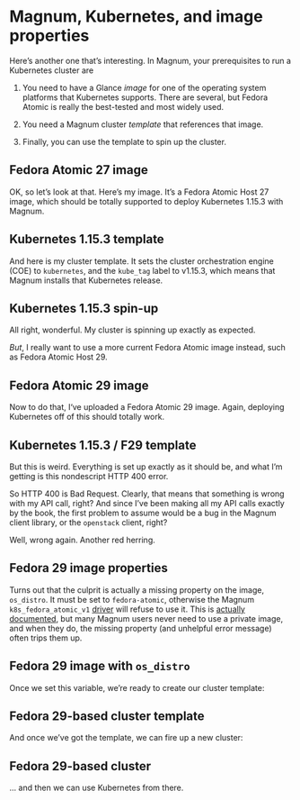 <!-- .slide: data-background-image="images/magnum.svg" data-background-size="contain" -->
# Magnum, Kubernetes, and image properties <!-- .element: class="hidden" -->

<!-- Note -->
Here’s another one that’s interesting. In Magnum, your prerequisites
to run a Kubernetes cluster are

1. You need to have a Glance _image_ for one of the operating system
   platforms that Kubernetes supports. There are several, but Fedora
   Atomic is really the best-tested and most widely used.

2. You need a Magnum cluster _template_ that references that image.

3. Finally, you can use the template to spin up the cluster.


## Fedora Atomic 27 image <!-- .element: class="hidden" -->

<!-- Note --> 
OK, so let’s look at that. Here’s my image. It’s a Fedora Atomic Host
27 image, which should be totally supported to deploy Kubernetes
1.15.3 with Magnum.


## Kubernetes 1.15.3 template <!-- .element: class="hidden" -->

<!-- Note --> 
And here is my cluster template. It sets the cluster orchestration
engine (COE) to `kubernetes`, and the `kube_tag` label to v1.15.3,
which means that Magnum installs that Kubernetes release.


## Kubernetes 1.15.3 spin-up <!-- .element: class="hidden" -->

<!-- Note --> 
All right, wonderful. My cluster is spinning up exactly as expected.

*But*, I really want to use a more current Fedora Atomic image
instead, such as Fedora Atomic Host 29. 


## Fedora Atomic 29 image <!-- .element: class="hidden" -->

<!-- Note --> 
Now to do that, I‘ve uploaded a Fedora Atomic 29 image. Again,
deploying Kubernetes off of this should totally work.


## Kubernetes 1.15.3 / F29 template <!-- .element: class="hidden" -->

<!-- Note --> 
But this is weird. Everything is set up exactly as it should be, and
what I’m getting is this nondescript HTTP 400 error.


<!-- .slide: data-background-image="//http.cat/400.jpg" data-background-size="contain" -->

<!-- Note --> 
So HTTP 400 is Bad Request. Clearly, that means that something is
wrong with my API call, right? And since I’ve been making all my API
calls exactly by the book, the first problem to assume would be a bug
in the Magnum client library, or the `openstack` client, right?

Well, wrong again. Another red herring.


## Fedora 29 image properties <!-- .element: class="hidden" -->

<!-- Note --> 
Turns out that the culprit is actually a missing property on the
image, `os_distro`. It must be set to `fedora-atomic`, otherwise the
Magnum `k8s_fedora_atomic_v1`
[driver](https://opendev.org/openstack/magnum/src/branch/master/magnum/drivers)
will refuse to use it. This is [actually
documented](https://docs.openstack.org/magnum/rocky/user/#clustertemplate),
but many Magnum users never need to use a private image, and when they
do, the missing property (and unhelpful error message) often trips
them up. 


## Fedora 29 image with `os_distro` <!-- .element: class="hidden" -->

<!-- Note --> 
Once we set this variable, we’re ready to create our cluster template:


## Fedora 29-based cluster template <!-- .element: class="hidden" -->

<!-- Note --> 
And once we’ve got the template, we can fire up a new cluster:


## Fedora 29-based cluster <!-- .element: class="hidden" -->

<!-- Note --> 
... and then we can use Kubernetes from there.

